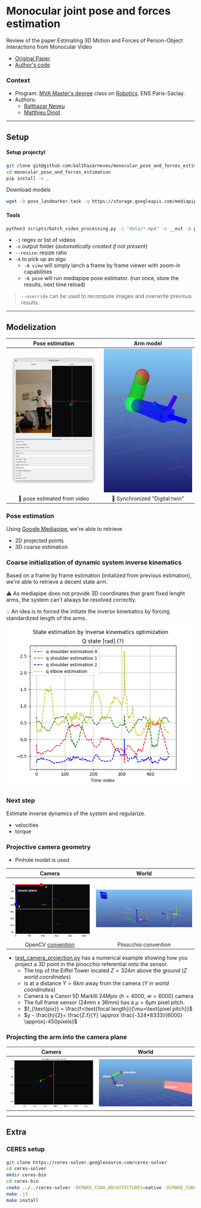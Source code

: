 # Monocular joint pose and forces estimation
Review of the paper Estimating 3D Motion and Forces of Person-Object Interactions from Monocular Video
- [Original Paper](https://openaccess.thecvf.com/content_CVPR_2019/papers/Li_Estimating_3D_Motion_and_Forces_of_Person-Object_Interactions_From_Monocular_CVPR_2019_paper.pdf) 
- [Author's code](https://github.com/zongmianli/Estimating-3D-Motion-Forces)



### Context
 
- Program: [MVA Master's degree](https://www.master-mva.com/) class on [Robotics](https://scaron.info/robotics-mva/). ENS Paris-Saclay.
- Authors:
    - [Balthazar Neveu](https://github.com/balthazarneveu)
    - [Matthieu Dinot](https://github.com/mattx20)



-----

## Setup
#### Setup projectyl
```bash
git clone git@github.com:balthazarneveu/monocular_pose_and_forces_estimation.git
cd monocular_pose_and_forces_estimation
pip install -e .
```

Download models
```bash
wget -O pose_landmarker.task -q https://storage.googleapis.com/mediapipe-models/pose_landmarker/pose_landmarker_heavy/float16/1/pose_landmarker_heavy.task
```

#### Tools
```bash
python3 scripts/batch_video_processing.py -i "data/*.mp4" -o __out -A pose ik --resize 0.2
```
- `-i` regex or list of videos
- `-o` output folder (*automatically created if not present*)
- `--resize`: resize ratio
- `-A` to pick up an algo
  - `-A view`  will simply lanch a frame by frame viewer with zoom-in capabilities
  - `-A pose` will run mediapipe pose estimator. (run once, store the results, next time reload)
> `--override` can be used to recompute images and overwrite previous results.

------

## Modelization

| Pose estimation | Arm model|
|:------:|:-----:|
|![](/report/figures/pose_estimation_gui_2.png)| ![](/report/figures/live_arm_vertical.png)
| :statue_of_liberty:  pose estimated from video | :wrench: Synchronized "Digital twin" | 

### Pose estimation
Using [Google Mediapipe](https://developers.google.com/mediapipe/solutions/vision/pose_landmarker), we're able to retrieve
- 2D projected points
- 3D coarse estimation


### Coarse initialization of dynamic system inverse kinematics
Based on a frame by frame estimation (initalized from previous estimation), we're able to retrieve a decent state arm.

:warning: As mediapipe does not provide 3D coordinates that grant fixed lenght arms, the system can't always be resolved correctly.

:bulb: An idea is to forced the initiate the inverse kinematics by forcing standardized length of the arms.

![](/report/figures/estimated_poses_from_ik.png)


### Next step
Estimate inverse dynamics of the system and regularize.
- velocities
- torque


### Projective camera geometry
- Pinhole model is used

| Camera | World |
|:------:|:-----:|
| ![](/report/figures/camera_referentials.png) | ![](/report/figures/world_camera_referentials_small.png) |
|  OpenCV [convention](https://docs.opencv.org/4.x/d9/d0c/group__calib3d.html) | Pinocchio convention |

- [test_camera_projection.py](/test/test_camera_projection.py) has a numerical example showing how you project a 3D point in the pinocchio referential onto the sensor.
  - The top of the Eiffel Tower located $Z=324m$ above the ground (*$Z$  world coordinates*)
  - is at a distance $Y=6km$ away from the camera (*$Y$ in world coordinates*)
  - Camera is a Canon 5D MarkIII 24Mpix ($h=4000$, $w=6000$) camera 
  - The full frame sensor (24mm x 36mm) has a $\mu=6\text{µm}$ pixel pitch.
  - $f_{\text{pix}} = \frac{f=\text{focal length}}{\mu=\text{pixel pitch}}$
  - $y - \frac{h}{2}= \frac{Z.f}{Y} \approx \frac{-324*8333}{6000} \approx{-450pixels}$


### Projecting the arm into the camera plane
| Camera | World |
|:------:|:-----:|
| ![](/report/figures/arm_camera_projection.png) | ![](/report/figures/arm_world.png) |


-----

## Extra
### CERES setup
```bash
git clone https://ceres-solver.googlesource.com/ceres-solver
cd ceres-solver
mkdir ceres-bin
cd ceres-bin
cmake ../../ceres-solver -DCMAKE_CUDA_ARCHITECTURES=native -DCMAKE_CUDA_COMPILER=/usr/local/cuda/bin/nvcc
make -j3
make install
```